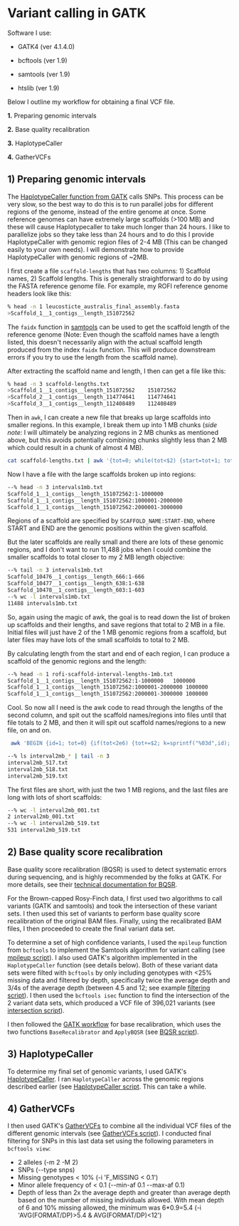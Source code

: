 # Variant calling in GATK

Software I use:

- GATK4 (ver 4.1.4.0)

- bcftools (ver 1.9)

- samtools (ver 1.9)

- htslib (ver 1.9)

Below I outline my workflow for obtaining a final VCF file.

**1.** Preparing genomic intervals

**2.** Base quality recalibration

**3.** HaplotypeCaller

**4.** GatherVCFs


## 1) Preparing genomic intervals

The [HaplotypeCaller function from GATK](https://gatk.broadinstitute.org/hc/en-us/articles/360037225632-HaplotypeCaller) calls SNPs. This process can be very slow, so the best way to do this is to run parallel jobs for different regions of the genome, instead of the entire genome at once. Some reference genomes can have extremely large scaffolds (>100 MB) and these will cause Haplotypecaller to take much longer than 24 hours. I like to parallelize jobs so they take less than 24 hours and to do this I provide HaplotypeCaller with genomic region files of 2-4 MB (This can be changed easily to your own needs). I will demonstrate how to provide HaplotypeCaller with genomic regions of ~2MB.

I first create a file `scaffold-lengths` that has two columns: 1) Scaffold names, 2) Scaffold lengths. This is generally straightforward to do by using the FASTA reference genome file. For example, my ROFI reference genome headers look like this:

```sh
% head -n 1 leucosticte_australis_final_assembly.fasta
>Scaffold_1__1_contigs__length_151072562
```

The `faidx` function in [samtools](http://www.htslib.org/doc/samtools-faidx.html) can be used to get the scaffold length of the reference genome (Note: Even though the scaffold names have a length listed, this doesn't necessarily align with the actual scaffold length produced from the index `faidx` function. This will produce downstream errors if you try to use the length from the scaffold name).

After extracting the scaffold name and length, I then can get a file like this:

```sh
% head -n 3 scaffold-lengths.txt
>Scaffold_1__1_contigs__length_151072562	151072562
>Scaffold_2__1_contigs__length_114774641	114774641
>Scaffold_3__1_contigs__length_112408489	112408489
```

Then in `awk`, I can create a new file that breaks up large scaffolds into smaller regions. In this example, I break them up into 1 MB chunks (*side note:* I will ultimately be analyzing regions in 2 MB chunks as mentioned above, but this avoids potentially combining chunks slightly less than 2 MB which could result in a chunk of almost 4 MB).

```sh
cat scaffold-lengths.txt | awk '{tot=0; while(tot<$2) {start=tot+1; tot+=1e6; if(tot>$2) tot=$2; printf("%d\t%s:%d-%d\n",++n, $1,start,tot);}}' > ./intervals/intervals1mb.txt
```

Now I have a file with the large scaffolds broken up into regions:

```sh
--% head -n 3 intervals1mb.txt
Scaffold_1__1_contigs__length_151072562:1-1000000
Scaffold_1__1_contigs__length_151072562:1000001-2000000
Scaffold_1__1_contigs__length_151072562:2000001-3000000
```

Regions of a scaffold are specified by `SCAFFOLD_NAME:START-END`, where START and END are the genomic positions within the given scaffold.

But the later scaffolds are really small and there are lots of these genomic regions, and I don't want to run 11,488 jobs when I could combine the smaller scaffolds to total closer to my 2 MB length objective:

```sh
--% tail -n 3 intervals1mb.txt
Scaffold_10476__1_contigs__length_666:1-666
Scaffold_10477__1_contigs__length_638:1-638
Scaffold_10478__1_contigs__length_603:1-603
--% wc -l intervals1mb.txt
11488 intervals1mb.txt
```

So, again using the magic of awk, the goal is to read down the list of broken up scaffolds and their lengths, and save regions that total to 2 MB in a file. Initial files will just have 2 of the 1 MB genomic regions from a scaffold, but later files may have lots of the small scaffolds to total to 2 MB.

By calculating length from the start and end of each region, I can produce a scaffold of the genomic regions and the length:

```sh
--% head -n 1 rofi-scaffold-interval-lengths-1mb.txt
Scaffold_1__1_contigs__length_151072562:1-1000000	1000000
Scaffold_1__1_contigs__length_151072562:1000001-2000000	1000000
Scaffold_1__1_contigs__length_151072562:2000001-3000000	1000000
```

Cool. So now all I need is the awk code to read through the lengths of the second column, and spit out the scaffold names/regions into files until that file totals to 2 MB, and then it will spit out scaffold names/regions to a new file, on and on.

```sh
 awk 'BEGIN {id=1; tot=0} {if(tot<2e6) {tot+=$2; k=sprintf("%03d",id); print $1 >> "interval2mb_" k ".txt"} else {id+=1; tot=$2; k=sprintf("%03d", id); print $1 >> "interval2mb_" k ".txt";}}' rofi-scaffold-interval-lengths-1mb.txt
```

```sh
--% ls interval2mb_* | tail -n 3
interval2mb_517.txt
interval2mb_518.txt
interval2mb_519.txt
```

The first files are short, with just the two 1 MB regions, and the last files are long with lots of short scaffolds:

```sh
--% wc -l interval2mb_001.txt
2 interval2mb_001.txt
--% wc -l interval2mb_519.txt
531 interval2mb_519.txt
```

## 2) Base quality score recalibration

Base quality score recalibration (BQSR) is used to detect systematic errors during sequencing, and is highly recommended by the folks at GATK. For more details, see their [technical documentation for BQSR](https://gatk.broadinstitute.org/hc/en-us/articles/360035890531-Base-Quality-Score-Recalibration-BQSR-).

For the Brown-capped Rosy-Finch data, I first used two algorithms to call variants (GATK and samtools) and took the intersection of these variant sets. I then used this set of variants to perform base quality score recalibration of the original BAM files. Finally, using the recalibrated BAM files, I then proceeded to create the final variant data set.

To determine a set of high confidence variants, I used the `mpileup` function from `bcftools` to implement the Samtools algorithm for variant calling (see [mpileup script](./slurm-scripts/get_mpileup_regions.sh)). I also used GATK's algorithm implemented in the `HaplotypeCaller` function (see details below). Both of these variant data sets were filted with `bcftools` by only including genotypes with <25% missing data and filtered by depth, specifically twice the average depth and 3/4s of the average depth (between 4.5 and 12; see example [filtering script](./get_filtered.sh)). I then used the `bcftools isec` function to find the intersection of the 2 variant data sets, which produced a VCF file of 396,021 variants (see [intersection script](./slurm-scripts/get_intersection.sh)).

I then followed the [GATK workflow](https://gatk.broadinstitute.org/hc/en-us/articles/360035890531-Base-Quality-Score-Recalibration-BQSR-) for base recalibration, which uses the two functions `BaseRecalibrator` and `ApplyBQSR` (see [BQSR script](./slurm-scripts/get_baserecalibrated.sh)).

## 3) HaplotypeCaller

To determine my final set of genomic variants, I used GATK's [HaplotypeCaller](https://gatk.broadinstitute.org/hc/en-us/articles/360037225632-HaplotypeCaller). I ran `HaplotypeCaller` across the genomic regions described earlier (see [HaplotypeCaller script](./slurm-scripts/get_haplotypecaller.sh). This can take a while.

## 4) GatherVCFs

I then used GATK's [GatherVCFs](https://gatk.broadinstitute.org/hc/en-us/articles/360037422071-GatherVcfs-Picard-) to combine all the individual VCF files of the different genomic intervals (see [GatherVCFs script](./slurm-scripts/get_gatherVcfs.sh)). I conducted final filtering for SNPs in this last data set using the following parameters in `bcftools view`:

- 2 alleles (-m 2 -M 2)
- SNPs (--type snps)
- Missing genotypes < 10% (-i 'F_MISSING < 0.1')
- Minor allele frequency of < 0.1 (--min-af 0.1 --max-af 0.1)
- Depth of less than 2x the average depth and greater than average depth based on the number of missing individuals allowed. With mean depth of 6 and 10% missing allowed, the minimum was 6*0.9=5.4 (-i 'AVG(FORMAT/DP)>5.4 & AVG(FORMAT/DP)<12')


